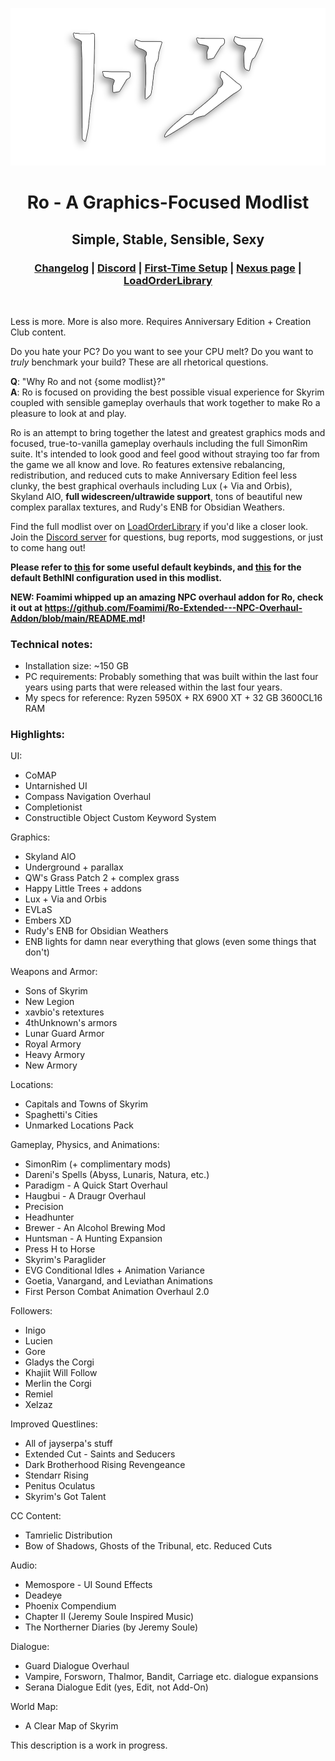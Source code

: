 <div align="center">

![Ro](assets/Ro.png)

# Ro - A Graphics-Focused Modlist

## Simple, Stable, Sensible, Sexy

### [Changelog](https://github.com/ThirdEyeSqueegee/Ro/blob/main/CHANGELOG.md) | [Discord](https://discord.gg/WF66mMu) | [First-Time Setup](https://github.com/ThirdEyeSqueegee/Ro/blob/main/SETUP.md) | [Nexus page](https://www.nexusmods.com/skyrimspecialedition/mods/84408) | [LoadOrderLibrary](https://loadorderlibrary.com/lists/ro-a-graphics-focused-modlist)

</div>
<br>

Less is more. More is also more. Requires Anniversary Edition + Creation Club content.

Do you hate your PC? Do you want to see your CPU melt? Do you want to _truly_ benchmark your build? These are all rhetorical questions.

**Q**: "Why Ro and not {some modlist}?" <br>
**A**: Ro is focused on providing the best possible visual experience for Skyrim coupled with sensible gameplay overhauls that work together to make Ro a pleasure to look at and play.

Ro is an attempt to bring together the latest and greatest graphics mods and focused, true-to-vanilla gameplay overhauls including the full SimonRim suite. It's intended to look good and feel good without straying too far from the game we all know and love. Ro features extensive rebalancing, redistribution, and reduced cuts to make Anniversary Edition feel less clunky, the best graphical overhauls including Lux (+ Via and Orbis), Skyland AIO, **full widescreen/ultrawide support**, tons of beautiful new complex parallax textures, and Rudy's ENB for Obsidian Weathers.

Find the full modlist over on [LoadOrderLibrary](https://loadorderlibrary.com/lists/ro-a-graphics-focused-modlist) if you'd like a closer look. Join the [Discord server](https://discord.gg/WF66mMu) for questions, bug reports, mod suggestions, or just to come hang out!

**Please refer to [this](https://github.com/ThirdEyeSqueegee/Ro/blob/main/KEYBINDS.md) for some useful default keybinds, and [this](https://github.com/ThirdEyeSqueegee/Ro/blob/main/BETHINI.md) for the default BethINI configuration used in this modlist.**

**NEW: Foamimi whipped up an amazing NPC overhaul addon for Ro, check it out at https://github.com/Foamimi/Ro-Extended---NPC-Overhaul-Addon/blob/main/README.md!**

### Technical notes:

- Installation size: ~150 GB
- PC requirements: Probably something that was built within the last four years using parts that were released within the last four years.
- My specs for reference: Ryzen 5950X + RX 6900 XT + 32 GB 3600CL16 RAM

### Highlights: <br>

UI:

- CoMAP
- Untarnished UI
- Compass Navigation Overhaul
- Completionist
- Constructible Object Custom Keyword System

Graphics:

- Skyland AIO
- Underground + parallax
- QW's Grass Patch 2 + complex grass
- Happy Little Trees + addons
- Lux + Via and Orbis
- EVLaS
- Embers XD
- Rudy's ENB for Obsidian Weathers
- ENB lights for damn near everything that glows (even some things that don't)

Weapons and Armor:

- Sons of Skyrim
- New Legion
- xavbio's retextures
- 4thUnknown's armors
- Lunar Guard Armor
- Royal Armory
- Heavy Armory
- New Armory

Locations:

- Capitals and Towns of Skyrim
- Spaghetti's Cities
- Unmarked Locations Pack

Gameplay, Physics, and Animations:

- SimonRim (+ complimentary mods)
- Dareni's Spells (Abyss, Lunaris, Natura, etc.)
- Paradigm - A Quick Start Overhaul
- Haugbui - A Draugr Overhaul
- Precision
- Headhunter
- Brewer - An Alcohol Brewing Mod
- Huntsman - A Hunting Expansion
- Press H to Horse
- Skyrim's Paraglider
- EVG Conditional Idles + Animation Variance
- Goetia, Vanargand, and Leviathan Animations
- First Person Combat Animation Overhaul 2.0

Followers:

- Inigo
- Lucien
- Gore
- Gladys the Corgi
- Khajiit Will Follow
- Merlin the Corgi
- Remiel
- Xelzaz

Improved Questlines:

- All of jayserpa's stuff
- Extended Cut - Saints and Seducers
- Dark Brotherhood Rising Revengeance
- Stendarr Rising
- Penitus Oculatus
- Skyrim's Got Talent

CC Content:

- Tamrielic Distribution
- Bow of Shadows, Ghosts of the Tribunal, etc. Reduced Cuts

Audio:

- Memospore - UI Sound Effects
- Deadeye
- Phoenix Compendium
- Chapter II (Jeremy Soule Inspired Music)
- The Northerner Diaries (by Jeremy Soule)

Dialogue:

- Guard Dialogue Overhaul
- Vampire, Forsworn, Thalmor, Bandit, Carriage etc. dialogue expansions
- Serana Dialogue Edit (yes, Edit, not Add-On)

World Map:

- A Clear Map of Skyrim

This description is a work in progress.
